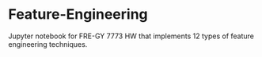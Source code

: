 # Feature-Engineering
Jupyter notebook for FRE-GY 7773 HW that implements 12 types of feature engineering techniques.
